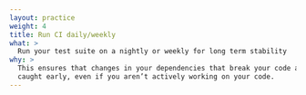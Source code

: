 ```yaml
---
layout: practice
weight: 4
title: Run CI daily/weekly
what: >
  Run your test suite on a nightly or weekly for long term stability
why: >
  This ensures that changes in your dependencies that break your code are
  caught early, even if you aren’t actively working on your code.
---
```

